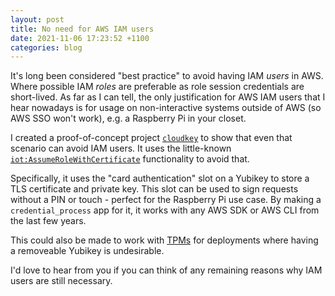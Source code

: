```yaml
---
layout: post
title: No need for AWS IAM users
date: 2021-11-06 17:23:52 +1100
categories: blog
---
```


It's long been considered "best practice" to avoid having IAM _users_ in AWS.
Where possible IAM _roles_ are preferable as role session credentials are 
short-lived. As far as I can tell, the only justification for AWS IAM users that 
I hear nowadays is for usage on non-interactive systems outside of AWS (so AWS SSO
won't work), e.g. a Raspberry Pi in your closet.

I created a proof-of-concept project [`cloudkey`][github] to show that even that 
scenario can avoid IAM users. It uses the little-known [`iot:AssumeRoleWithCertificate`][aws-blog]
functionality to avoid that.

Specifically, it uses the "card authentication" slot on a Yubikey to store a TLS
certificate and private key. This slot can be used to sign requests without a PIN
or touch - perfect for the Raspberry Pi use case. By making a `credential_process`
app for it, it works with any AWS SDK or AWS CLI from the last few years.

This could also be made to work with [TPMs][tpm] for deployments where having a 
removeable Yubikey is undesirable.

I'd love to hear from you if you can think of any remaining reasons why IAM users
are still necessary.

[github]: https://github.com/aidansteele/cloudkey
[aws-blog]: https://aws.amazon.com/blogs/security/how-to-eliminate-the-need-for-hardcoded-aws-credentials-in-devices-by-using-the-aws-iot-credentials-provider/
[tpm]: https://en.wikipedia.org/wiki/Trusted_Platform_Module

